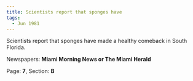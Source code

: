 ```yaml
---  
title: Scientists report that sponges have  
tags:  
  - Jun 1981  
---  
```

  
Scientists report that sponges have made a healthy comeback in South Florida.  
  
Newspapers: **Miami Morning News or The Miami Herald**  
  
Page: **7**, Section: **B** 

